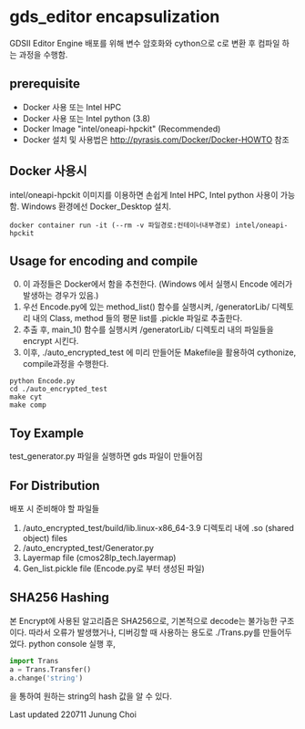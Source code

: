 # gds_editor encapsulization
GDSII Editor Engine 배포를 위해 변수 암호화와 cython으로 c로 변환 후 컴파일 하는 과정을 수행함.

## prerequisite
* Docker 사용 또는 Intel HPC
* Docker 사용 또는 Intel python (3.8)
* Docker Image  "intel/oneapi-hpckit" (Recommended)
* Docker 설치 및 사용법은 http://pyrasis.com/Docker/Docker-HOWTO 참조


## Docker 사용시
intel/oneapi-hpckit 이미지를 이용하면 손쉽게 Intel HPC, Intel python 사용이 가능함.
Windows 환경에선 Docker_Desktop 설치.
```shell
docker container run -it (--rm -v 파일경로:컨테이너내부경로) intel/oneapi-hpckit
```

## Usage for encoding and compile
0. 이 과정들은 Docker에서 함을 추천한다. (Windows 에서 실행시 Encode 에러가 발생하는 경우가 있음.)
1. 우선 Encode.py에 있는 method_list() 함수를 실행시켜, /generatorLib/ 디렉토리 내의 Class, method 들의 평문 list를 .pickle 파일로 추출한다.
2. 추출 후, main_1() 함수를 실행시켜 /generatorLib/ 디렉토리 내의 파일들을 encrypt 시킨다.
3. 이후, ./auto_encrypted_test 에 미리 만들어둔 Makefile을 활용하여 cythonize, compile과정을 수행한다.

```shell
python Encode.py
cd ./auto_encrypted_test
make cyt
make comp
```

## Toy Example
test_generator.py 파일을 실행하면 gds 파일이 만들어짐

## For Distribution
배포 시 준비해야 할 파일들
1. /auto_encrypted_test/build/lib.linux-x86_64-3.9 디렉토리 내에 .so (shared object) files
2. /auto_encrypted_test/Generator.py
3. Layermap file (cmos28lp_tech.layermap)
4. Gen_list.pickle file (Encode.py로 부터 생성된 파일)

## SHA256 Hashing
본 Encrypt에 사용된 알고리즘은 SHA256으로, 기본적으로 decode는 불가능한 구조이다.
따라서 오류가 발생했거나, 디버깅할 때 사용하는 용도로 ./Trans.py를 만들어두었다.
python console 실행 후, 
```Python
import Trans
a = Trans.Transfer()
a.change('string')
```
을 통하여 원하는 string의 hash 값을 알 수 있다.



Last updated 220711 Junung Choi